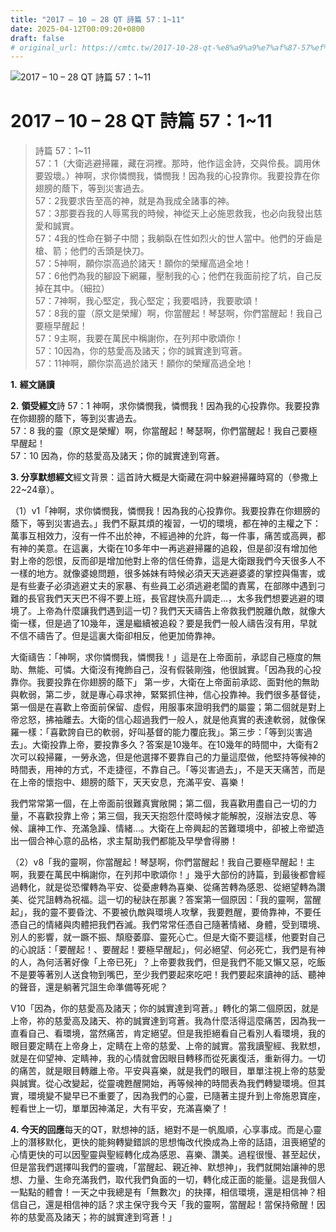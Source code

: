 ```yaml
---
title: "2017 – 10 – 28 QT 詩篇 57：1~11"
date: 2025-04-12T00:09:20+0800
draft: false
# original_url: https://cmtc.tw/2017-10-28-qt-%e8%a9%a9%e7%af%87-57%ef%bc%9a111
---
```


![2017 – 10 – 28 QT 詩篇 57：1~11](/images/qt.jpg   "2017 – 10 – 28 QT 詩篇 57：1~11")

# 2017 – 10 – 28 QT 詩篇 57：1~11

> 詩篇 57：1~11  
> 57：1（大衛逃避掃羅，藏在洞裡。那時，他作這金詩，交與伶長。調用休要毀壞。）神啊，求你憐憫我，憐憫我！因為我的心投靠你。我要投靠在你翅膀的蔭下，等到災害過去。  
> 57：2我要求告至高的神，就是為我成全諸事的神。  
> 57：3那要吞我的人辱罵我的時候，神從天上必施恩救我，也必向我發出慈愛和誠實。  
> 57：4我的性命在獅子中間；我躺臥在性如烈火的世人當中。他們的牙齒是槍、箭；他們的舌頭是快刀。  
> 57：5神啊，願你崇高過於諸天！願你的榮耀高過全地！  
> 57：6他們為我的腳設下網羅，壓制我的心；他們在我面前挖了坑，自己反掉在其中。（細拉）  
> 57：7神啊，我心堅定，我心堅定；我要唱詩，我要歌頌！  
> 57：8我的靈（原文是榮耀）啊，你當醒起！琴瑟啊，你們當醒起！我自己要極早醒起！  
> 57：9主啊，我要在萬民中稱謝你，在列邦中歌頌你！  
> 57：10因為，你的慈愛高及諸天；你的誠實達到穹蒼。  
> 57：11神啊，願你崇高過於諸天！願你的榮耀高過全地！

**1.** **經文誦讀**

**2.** **領受經文**詩 57：1 神啊，求你憐憫我，憐憫我！因為我的心投靠你。我要投靠在你翅膀的蔭下，等到災害過去。  
57：8 我的靈（原文是榮耀）啊，你當醒起！琴瑟啊，你們當醒起！我自己要極早醒起！  
57：10 因為，你的慈愛高及諸天；你的誠實達到穹蒼。

**3. 分享默想經文**經文背景：這首詩大概是大衛藏在洞中躲避掃羅時寫的（參撒上22~24章）。

（1）v1「神啊，求你憐憫我，憐憫我！因為我的心投靠你。我要投靠在你翅膀的蔭下，等到災害過去。」我們不厭其煩的複習，一切的環境，都在神的主權之下：萬事互相效力，沒有一件不出於神，不經過神的允許，每一件事，痛苦或高興，都有神的美意。在這裏，大衛在10多年中一再逃避掃羅的追殺，但是卻沒有增加他對上帝的怨恨，反而卻是增加他對上帝的信任倚靠，這是大衛跟我們今天很多人不一樣的地方。就像婆媳問題，很多姊妹有時候必須天天逃避婆婆的掌控與傷害，或是有些妻子必須逃避丈夫的家暴、有些員工必須逃避老闆的責罵，在部隊中遇到刁難的長官我們天天巴不得不要上班，長官趕快高升調走…，太多我們想要逃避的環境了。上帝為什麼讓我們遇到這一切？我們天天禱告上帝救我們脫離仇敵，就像大衛一樣，但是過了10幾年，還是繼續被追殺？要是我們一般人禱告沒有用，早就不信不禱告了。但是這裏大衛卻相反，他更加倚靠神。

大衛禱告：「神啊，求你憐憫我，憐憫我！」這是在上帝面前，承認自己極度的無助、無能、可憐。大衛沒有掩飾自己，沒有假裝剛強，他很誠實。「因為我的心投靠你。我要投靠在你翅膀的蔭下」 第一步，大衛在上帝面前承認、面對他的無助與軟弱，第二步，就是專心尋求神，緊緊抓住神，信心投靠神。我們很多基督徒，第一個是在喜歡上帝面前保留、虛假，用服事來證明我們的屬靈；第二個就是對上帝忿怒，拂袖離去。大衛的信心超過我們一般人，就是他真實的表達軟弱，就像保羅一樣：「喜歡誇自已的軟弱，好叫基督的能力覆庇我」。第三步：「等到災害過去」。大衛投靠上帝，要投靠多久？答案是10幾年。在10幾年的時間中，大衛有2次可以殺掃羅，一勞永逸，但是他選擇不要靠自己的力量這麼做，他堅持等候神的時間表，用神的方式，不走捷徑，不靠自己。「等災害過去」，不是天天痛苦，而是在上帝的懷抱中、翅膀的蔭下，天天安息，充滿平安、喜樂！

我們常常第一個，在上帝面前很難真實敞開；第二個，我喜歡用盡自己一切的力量，不喜歡投靠上帝；第三個，我天天抱怨什麼時候才能解脫，沒辦法安息、等候、讓神工作、充滿急躁、情緒…。大衛在上帝興起的苦難環境中，卻被上帝塑造出一個合神心意的品格，求主幫助我們都能及早學會得勝！

（2）v8「我的靈啊，你當醒起！琴瑟啊，你們當醒起！我自己要極早醒起！主啊，我要在萬民中稱謝你，在列邦中歌頌你！」幾乎大部份的詩篇，到最後都會經過轉化，就是從恐懼轉為平安、從憂慮轉為喜樂、從痛苦轉為感恩、從絕望轉為讚美、從咒詛轉為祝福。這一切的秘訣在那裏？答案第一個原因：「我的靈啊，當醒起」，我的靈不要昏沈、不要被仇敵與環境人攻擊，我要甦醒，要倚靠神，不要任憑自己的情緒與肉體把我們吞滅。我們常常任憑自己隨著情緒、身體，受到環境、別人的影響，就一蹶不振、頹廢萎靡、靈死心亡。但是大衛不要這樣，他要對自己的心說話：「要醒起！、要醒起！要極早醒起」，何必絕望、何必死亡，我們是有神的人，為何活著好像「上帝已死」？上帝要救我們，但是我們不能又懶又惡，吃飯不是要等著別人送食物到嘴巴，至少我們要起來吃吧！我們要起來讀神的話、聽神的聲音，還是躺著咒詛生命準備等死呢？

V10「因為，你的慈愛高及諸天；你的誠實達到穹蒼。」轉化的第二個原因，就是上帝，祢的慈愛高及諸天、祢的誠實達到穹蒼。我為什麼活得這麼痛苦，因為我一直看自己、看環境，當然痛苦，肯定絕望。但是我拒絕看自己看別人看環境，我的眼目要定睛在上帝身上，定睛在上帝的慈愛、上帝的誠實。當我讀聖經、我默想，就是在仰望神、定睛神，我的心情就會因眼目轉移而從死裏復活，重新得力。一切的痛苦，就是眼目轉離上帝。平安與喜樂，就是我們的眼目，單單注視上帝的慈愛與誠實。從心改變起，從靈魂甦醒開始，再等候神的時間表為我們轉變環境。但其實，環境變不變早已不重要了，因為我們的心靈，已隨著主提升到上帝施恩寶座，輕看世上一切，單單因神滿足，大有平安，充滿喜樂了！

**4. 今天的回應**每天的QT，默想神的話，絕對不是一帆風順，心享事成。而是心靈上的潛移默化，更快的能夠轉變錯誤的思想悔改代換成為上帝的話語，沮喪絕望的心情更快的可以因聖靈與聖經轉化成為感恩、喜樂、讚美。過程很慢、甚至起伏，但是當我們選擇叫我們的靈魂，「當醒起、親近神、默想神」，我們就開始讓神的思想、力量、生命充滿我們，取代我們負面的一切，轉化成正面的能量。這是我個人一點點的體會！一天之中我總是有「無數次」的抉擇，相信環境，還是相信神？相信自己，還是相信神的話？求主保守我今天「我的靈啊，當醒起！當保持儆醒！因祢的慈愛高及諸天；祢的誠實達到穹蒼！」